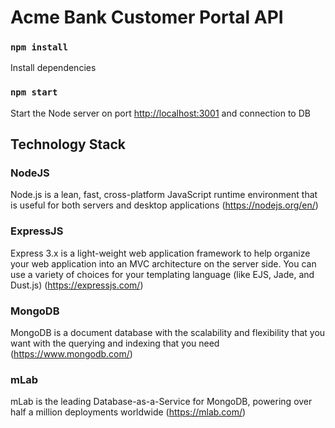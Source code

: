 # Acme Bank Customer Portal API

### `npm install`
Install dependencies

### `npm start`
Start the Node server on port [http://localhost:3001](http://localhost:3001) and connection to DB

## Technology Stack

### NodeJS
Node.js is a lean, fast, cross-platform JavaScript runtime environment that is useful for both servers and desktop applications
(https://nodejs.org/en/)

### ExpressJS
Express 3.x is a light-weight web application framework to help organize your web application into an MVC architecture on the server side. You can use a variety of choices for your templating language (like EJS, Jade, and Dust.js)
(https://expressjs.com/)

### MongoDB
MongoDB is a document database with the scalability and flexibility that you want with the querying and indexing that you need
(https://www.mongodb.com/)

### mLab
mLab is the leading Database-as-a-Service for MongoDB, powering over half a million deployments worldwide
(https://mlab.com/)
